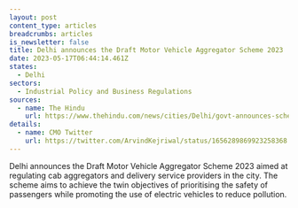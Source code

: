 ```yaml
---
layout: post
content_type: articles
breadcrumbs: articles
is_newsletter: false
title: Delhi announces the Draft Motor Vehicle Aggregator Scheme 2023
date: 2023-05-17T06:44:14.461Z
states:
  - Delhi
sectors:
  - Industrial Policy and Business Regulations
sources:
  - name: The Hindu
    url: https://www.thehindu.com/news/cities/Delhi/govt-announces-scheme-to-regulate-cab-aggregators-delivery-service-providers/article66835569.ece
details:
  - name: CMO Twitter
    url: https://twitter.com/ArvindKejriwal/status/1656289869923258368
---
```

Delhi announces the Draft Motor Vehicle Aggregator Scheme 2023 aimed at regulating cab aggregators and delivery service providers in the city. The scheme aims to achieve the twin objectives of prioritising the safety of passengers while promoting the use of electric vehicles to reduce pollution.
